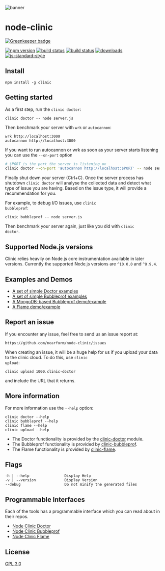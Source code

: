 ![banner](logo.png)

# node-clinic

[![Greenkeeper badge](https://badges.greenkeeper.io/nearform/node-clinic.svg)](https://greenkeeper.io/)

[![npm version][2]][3] [![build status][4]][5] [![build status][12]][13]
[![downloads][8]][9] [![js-standard-style][10]][11]

## Install

```
npm install -g clinic
```

## Getting started

As a first step, run the <code>clinic doctor</code>:

<code>clinic doctor -- node server.js</code>

Then benchmark your server with <code>wrk</code> or <code>autocannon</code>:

```
wrk http://localhost:3000
autocannon http://localhost:3000
```

If you want to run autocannon or wrk as soon as your server starts listening you can
use the `--on-port` option

```sh
# $PORT is the port the server is listening on
clinic doctor --on-port 'autocannon http://localhost:$PORT' -- node server.js
```

Finally shut down your server (Ctrl+C). Once the server process has shutdown
<code>clinic doctor</code> will analyse the collected data and detect what type of issue
you are having. Based on the issue type, it will provide a recommendation for
you.

For example, to debug I/O issues, use <code>clinic bubbleprof</code>:

```
clinic bubbleprof -- node server.js
```

Then benchmark your server again, just like you did with <code>clinic doctor</code>.

## Supported Node.js versions

Clinic relies heavily on Node.js core instrumentation available in later versions.
Currently the supported Node.js versions are `^10.0.0` and `^8.9.4`.

## Examples and Demos

- [A set of simple Doctor examples](https://github.com/nearform/node-clinic-doctor-examples)
- [A set of simple Bubbleprof examples](https://github.com/nearform/node-clinic-bubbleprof-examples)
- [A MongoDB-based Bubbleprof demo/example](https://github.com/nearform/node-clinic-bubbleprof-demo)
- [A Flame demo/example](https://github.com/nearform/node-clinic-flame-demo)

## Report an issue

If you encounter any issue, feel free to send us an issue report at:

```
https://github.com/nearform/node-clinic/issues
```

When creating an issue, it will be a huge help for us if you upload your
data to the clinic cloud. To do this, use <code>clinic upload</code>:

```
clinic upload 1000.clinic-doctor
```

and include the URL that it returns.

## More information

For more information use the <code>--help</code> option:

```
clinic doctor --help
clinic bubbleprof --help
clinic flame --help
clinic upload --help
```

- The Doctor functionality is provided by the [clinic-doctor](https://github.com/nearform/node-clinic-doctor) module.
- The Bubbleprof functionality is provided by [clinic-bubbleprof](https://github.com/nearform/node-clinic-bubbleprof).
- The Flame functionality is provided by [clinic-flame](https://github.com/nearform/node-clinic-flame).

## Flags

```
-h | --help                Display Help
-v | --version             Display Version
--debug                    Do not minify the generated files
```

## Programmable Interfaces

Each of the tools has a programmable interface which you can read about in their repos.

- [Node Clinic Doctor](https://github.com/nearform/node-clinic-doctor)
- [Node Clinic Bubbleprof](https://github.com/nearform/node-clinic-bubbleprof)
- [Node Clinic Flame](https://github.com/nearform/node-clinic-flame)

## License

[GPL 3.0](LICENSE)

[0]: https://img.shields.io/badge/stability-experimental-orange.svg?style=flat-square
[1]: https://nodejs.org/api/documentation.html#documentation_stability_index
[2]: https://img.shields.io/npm/v/clinic.svg?style=flat-square
[3]: https://npmjs.org/package/clinic
[4]: https://circleci.com/gh/nearform/node-clinic/tree/master.svg?style=shield&circle-token=898867ce2715cb4b51018bb20c7798c1dd306250
[5]: https://circleci.com/gh/nearform/node-clinic
[6]: https://img.shields.io/codecov/c/github/nearform/node-clinic/master.svg?style=flat-square
[7]: https://codecov.io/github/nearform/node-clinic
[8]: http://img.shields.io/npm/dm/clinic.svg?style=flat-square
[9]: https://www.npmjs.org/package/clinic
[10]: https://img.shields.io/badge/code%20style-standard-brightgreen.svg?style=flat-square
[11]: https://github.com/feross/standard
[12]: https://ci.appveyor.com/api/projects/status/ex654mc4b3dq3vf4?svg=true
[13]: https://ci.appveyor.com/project/nearForm/node-clinic

